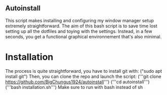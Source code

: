 ## Autoinstall
This script makes installing and configuring my window manager setup extremely straightforward. 
The aim of this bash script is to save time lost setting up all the dotfiles and toying with the settings. Instead, in a few seconds, you get a functional graphical environnement that's also minimal.

# Installation
The process is quite straightforward, you have to install git with:
("sudo apt install git")
Then, you can clone the repo and launch the script:
('''git clone https://github.com/BigChungus1924/autoinstall''')
('''cd autoinstall''')
('''bash installation.sh''')
Make sure to run with bash instead of sh
